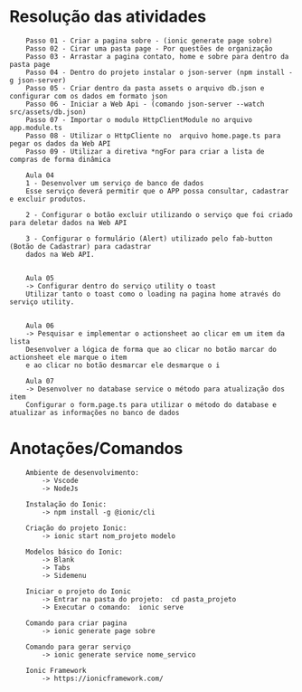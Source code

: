 # Resolução das atividades
	    Passo 01 - Criar a pagina sobre - (ionic generate page sobre) 
	    Passo 02 - Cirar uma pasta page - Por questões de organização
	    Passo 03 - Arrastar a pagina contato, home e sobre para dentro da pasta page	
	    Passo 04 - Dentro do projeto instalar o json-server (npm install -g json-server)
	    Passo 05 - Criar dentro da pasta assets o arquivo db.json e configurar com os dados em formato json
	    Passo 06 - Iniciar a Web Api - (comando json-server --watch src/assets/db.json)
	    Passo 07 - Importar o modulo HttpClientModule no arquivo app.module.ts
	    Passo 08 - Utilizar o HttpCliente no  arquivo home.page.ts para pegar os dados da Web API
	    Passo 09 - Utilizar a diretiva *ngFor para criar a lista de compras de forma dinâmica
	    
	    Aula 04
	    1 - Desenvolver um serviço de banco de dados
		Esse serviço deverá permitir que o APP possa consultar, cadastrar e excluir produtos.
		
	    2 - Configurar o botão excluir utilizando o serviço que foi criado para deletar dados na Web API
	    
	    3 - Configurar o formulário (Alert) utilizado pelo fab-button (Botão de Cadastrar) para cadastrar
		dados na Web API.
	
	
	    Aula 05
	    -> Configurar dentro do serviço utility o toast 
	    Utilizar tanto o toast como o loading na pagina home através do serviço utility.
		
		
	    Aula 06
	    -> Pesquisar e implementar o actionsheet ao clicar em um item da lista
	    Desenvolver a lógica de forma que ao clicar no botão marcar do actionsheet ele marque o item 
	    e ao clicar no botão desmarcar ele desmarque o i
	    
	    Aula 07
	    -> Desenvolver no database service o método para atualização dos item
	    Configurar o form.page.ts para utilizar o método do database e atualizar as informações no banco de dados
	  

		
      
# Anotações/Comandos
      	Ambiente de desenvolvimento: 
			-> Vscode
			-> NodeJs

		Instalação do Ionic: 
			-> npm install -g @ionic/cli

		Criação do projeto Ionic: 
			-> ionic start nom_projeto modelo

		Modelos básico do Ionic: 
			-> Blank
			-> Tabs
			-> Sidemenu
		
		Iniciar o projeto do Ionic
			-> Entrar na pasta do projeto:  cd pasta_projeto
			-> Executar o comando:  ionic serve 
    
    	Comando para criar pagina
			-> ionic generate page sobre
      
    	Comando para gerar serviço 
      		-> ionic generate service nome_servico
		
	 	Ionic Framework
			-> https://ionicframework.com/
